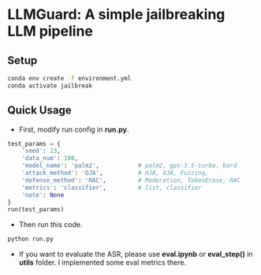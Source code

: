 # LLMGuard: A simple jailbreaking LLM pipeline

## Setup

```bash
conda env create -f environment.yml
conda activate jailbreak
```

## Quick Usage

* First, modify run config in **run.py**.

```python
test_params = {
    'seed': 23,
    'data_num': 100,
    'model_name': 'palm2',           # palm2, gpt-3.5-turbo, bard
    'attack_method': 'OJA',          # HJA, OJA, Fuzzing,
    'defense_method': 'RAC',         # Moderation, TokenErase, RAC
    'metrics': 'classifier',         # list, classifier
    'note': None
}
run(test_params)
```

* Then run this code.

```bash
python run.py
```

* If you want to evaluate the ASR, please use **eval.ipynb** or **eval_step()** in **utils** folder. I implemented some eval metrics there.

